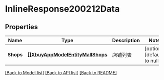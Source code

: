 # InlineResponse200212Data

## Properties
Name | Type | Description | Notes
------------ | ------------- | ------------- | -------------
**Shops** | [**[]XbuyAppModelEntityMallShops**](xbuy.app.model.entity.MallShops.md) | 店铺列表 | [optional] [default to null]

[[Back to Model list]](../README.md#documentation-for-models) [[Back to API list]](../README.md#documentation-for-api-endpoints) [[Back to README]](../README.md)

